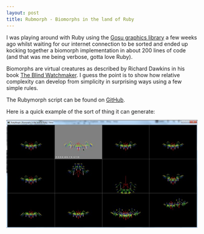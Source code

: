 ```yaml
---
layout: post
title: Rubmorph - Biomorphs in the land of Ruby
---
```


I was playing around with Ruby using the [Gosu graphics library](http://www.libgosu.org/) a few weeks ago whilst waiting for our internet connection to be sorted and ended up kocking together a biomorph implementation in about 200 lines of code (and that was me being verbose, gotta love Ruby).

Biomorphs are virtual creatures as described by Richard Dawkins in his book [The Blind Watchmaker](http://en.wikipedia.org/wiki/The_Blind_Watchmaker). I guess the point is to show how relative complexity can develop from simplicity in surprising ways using a few simple rules.

The Rubymorph script can be found on [GitHub](https://github.com/sal1n/rubymorph).

Here is a quick example of the sort of thing it can generate:

![Rubymorph](/assets/img/rubymorph.jpg)